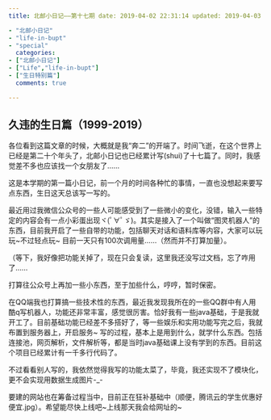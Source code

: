 ```yaml
---
title: 北邮小日记——第十七期 date: 2019-04-02 22:31:14 updated: 2019-04-03 0:00:00 tags:

- "北邮小日记"
- "life-in-bupt"
- "special"
  categories:
- ["北邮小日记"]
- ["Life","life-in-bupt"]
- ["生日特别篇"]
  comments: true

---
```


## 久违的生日篇（1999-2019）

各位看到这篇文章的时候，大概就是我“奔二”的开端了。时间飞逝，在这个世界上已经是第二十个年头了，北邮小日记也已经累计写(shui)了十七篇了。同时，我感觉差不多也应该找一个女朋友了……

<!--more-->

这是本学期的第一篇小日记，前一个月的时间各种忙的事情，一直也没想起来要写点东西，生日这天总该写一写的。

最近用过我微信公众号的一些人可能感受到了一些微小的变化，没错，输入一些特定的内容会有一点小彩蛋出现ヾ(ﾟ∀ﾟゞ)。其实是接入了一个叫做“图灵机器人”的东西，目前我开启了一些自带的功能，包括聊天对话和语料库等内容，大家可以玩玩~不过轻点玩~
目前一天只有100次调用量……（然而并不打算加量）。

（等下，我好像把功能关掉了，现在只会复读，这里我还没写过文档，忘了咋用了……

打算往公众号上再加一些小东西，至于加些什么，哼哼，暂时保密。

在QQ端我也打算搞一些技术性的东西，最近我发现我所在的一些QQ群中有人用酷q写机器人，功能还非常丰富，感觉很厉害。恰好我有一些java基础，于是我就开工了。目前基础功能已经差不多搭好了，等一些娱乐和实用功能写完之后，我就布置到服务器上，开启服务~
写的过程，基本上是用到什么，就学什么东西。包括连接池，网页解析，文件解析等，都是当时java基础课上没有学到的东西。目前这个项目已经累计有一千多行代码了。

不过看看别人写的，我依然觉得我写的功能太菜了，毕竟，我还实现不了模块化，更不会实现用数据生成图片-_-

要建的网站也在筹备过程当中，目前正在狂补基础中（顺便，腾讯云的学生优惠好便宜.jpg）。希望能尽快上线吧\~上线那天我会给网址的~
